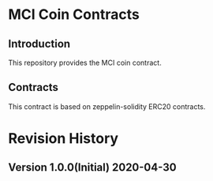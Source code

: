 # MCI Coin Contracts

## Introduction

This repository provides the MCI coin contract.

## Contracts

This contract is based on zeppelin-solidity ERC20 contracts.

# Revision History

## Version 1.0.0(Initial) 2020-04-30
